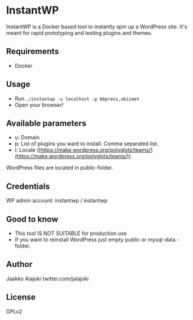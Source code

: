 # InstantWP

InstantWP is a Docker based tool to instantly spin up a WordPress site. It's meant for rapid prototyping and testing plugins and themes.

## Requirements

- Docker

## Usage

- Run `./instantwp -u localhost -p bbpress,akismet`
- Open your browser!

## Available parameters

- u: Domain
- p: List of plugins you want to install. Comma separated list.
- l: Locale ([https://make.wordpress.org/polyglots/teams/](https://make.wordpress.org/polyglots/teams/))

WordPress files are located in public-folder.

## Credentials

WP admin account: instantwp / instantwp

## Good to know

- This tool IS NOT SUITABLE for production use
- If you want to reinstall WordPress just empty public or mysql-data -folder.

## Author

Jaakko Alajoki
twitter.com/jalajoki

## License

GPLv2
